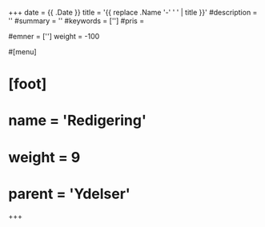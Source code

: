 +++
date = {{ .Date }}
title = '{{ replace .Name '-' ' ' | title }}'
#description = ''
#summary = ''
#keywords = ['']
#pris =

#emner = ['']
weight = -100


#[menu]
#  [foot] 
#    name = 'Redigering'
#    weight = 9
#    parent = 'Ydelser'


+++
